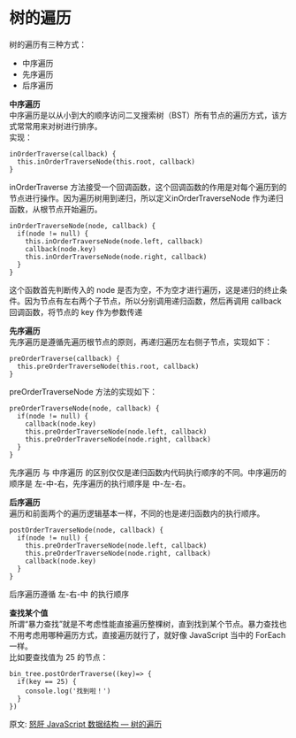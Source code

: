 # 树的遍历
树的遍历有三种方式：  
- 中序遍历
- 先序遍历
- 后序遍历

**中序遍历**  
中序遍历是以从小到大的顺序访问二叉搜索树（BST）所有节点的遍历方式，该方式常常用来对树进行排序。  
实现：  
``` 
inOrderTraverse(callback) {
  this.inOrderTraverseNode(this.root, callback)
}
```
inOrderTraverse 方法接受一个回调函数，这个回调函数的作用是对每个遍历到的节点进行操作。因为遍历树用到递归，所以定义inOrderTraverseNode 作为递归函数，从根节点开始遍历。  
``` 
inOrderTraverseNode(node, callback) {
  if(node != null) {
    this.inOrderTraverseNode(node.left, callback)
    callback(node.key)
    this.inOrderTraverseNode(node.right, callback)
  }
}
```
这个函数首先判断传入的 node 是否为空，不为空才进行遍历，这是递归的终止条件。因为节点有左右两个子节点，所以分别调用递归函数，然后再调用 callback 回调函数，将节点的 key 作为参数传递  

**先序遍历**  
先序遍历是遵循先遍历根节点的原则，再递归遍历左右侧子节点，实现如下：
``` 
preOrderTraverse(callback) {
  this.preOrderTraverseNode(this.root, callback)
}
```
preOrderTraverseNode 方法的实现如下：  
``` 
preOrderTraverseNode(node, callback) {
  if(node != null) {
    callback(node.key)
    this.preOrderTraverseNode(node.left, callback)
    this.preOrderTraverseNode(node.right, callback)
  }
}
```
先序遍历 与 中序遍历 的区别仅仅是递归函数内代码执行顺序的不同。中序遍历的顺序是 左-中-右，先序遍历的执行顺序是 中-左-右。  

**后序遍历**  
遍历和前面两个的遍历逻辑基本一样，不同的也是递归函数内的执行顺序。  
``` 
postOrderTraverseNode(node, callback) {
  if(node != null) {
    this.preOrderTraverseNode(node.left, callback)
    this.preOrderTraverseNode(node.right, callback)
    callback(node.key)
  }
}
```
后序遍历遵循 左-右-中 的执行顺序  

**查找某个值**  
所谓“暴力查找”就是不考虑性能直接遍历整棵树，直到找到某个节点。暴力查找也不用考虑用哪种遍历方式，直接遍历就行了，就好像 JavaScript 当中的 ForEach 一样。  
比如要查找值为 25 的节点：  
``` 
bin_tree.postOrderTraverse((key)=> {
  if(key == 25) {
    console.log('找到啦！')
  }
})
```


原文: 
[怒肝 JavaScript 数据结构 — 树的遍历](https://mp.weixin.qq.com/s/bX7IJQgrFS6eUn5ZvgyIUQ)
